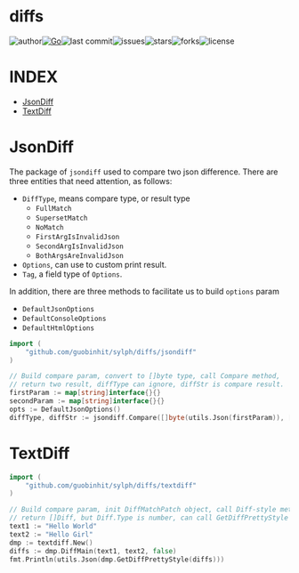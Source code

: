 # diffs

![author](https://img.shields.io/badge/author-chariesgavin-blueviolet.svg)[![Go](https://github.com/guobinhit/sylph/actions/workflows/go.yml/badge.svg)](https://github.com/guobinhit/sylph/actions/workflows/go.yml)![last commit](https://img.shields.io/github/last-commit/guobinhit/sylph.svg)![issues](https://img.shields.io/github/issues/guobinhit/sylph.svg)![stars](https://img.shields.io/github/stars/guobinhit/sylph.svg)![forks](https://img.shields.io/github/forks/guobinhit/sylph.svg)![license](https://img.shields.io/github/license/guobinhit/sylph.svg)

# INDEX

- [JsonDiff](#jsondiff)
- [TextDiff](#textdiff)

# JsonDiff

The package of `jsondiff` used to compare two json difference.
There are three entities that need attention, as follows:

- `DiffType`, means compare type, or result type
  - `FullMatch`
  - `SupersetMatch`
  - `NoMatch`
  - `FirstArgIsInvalidJson`
  - `SecondArgIsInvalidJson`
  - `BothArgsAreInvalidJson`
- `Options`, can use to custom print result.
- `Tag`, a field type of `Options`.

In addition, there are three methods to facilitate us to build `options` param
- `DefaultJsonOptions`
- `DefaultConsoleOptions`
- `DefaultHtmlOptions`


```go
import (
    "github.com/guobinhit/sylph/diffs/jsondiff"
)

// Build compare param, convert to []byte type, call Compare method,
// return two result, diffType can ignore, diffStr is compare result.
firstParam := map[string]interface{}{}
secondParam := map[string]interface{}{}
opts := DefaultJsonOptions()
diffType, diffStr := jsondiff.Compare([]byte(utils.Json(firstParam)), []byte(utils.Json(secondParam)), opts)
```


# TextDiff


```go
import (
    "github.com/guobinhit/sylph/diffs/textdiff"
)

// Build compare param, init DiffMatchPatch object, call Diff-style method,
// return []Diff, but Diff.Type is number, can call GetDiffPrettyStyle method get pretty result.
text1 := "Hello World"
text2 := "Hello Girl"
dmp := textdiff.New()
diffs := dmp.DiffMain(text1, text2, false)
fmt.Println(utils.Json(dmp.GetDiffPrettyStyle(diffs)))
```



